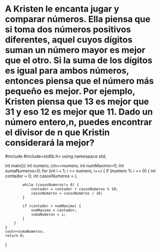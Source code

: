 # A Kristen le encanta jugar y comparar números. Ella piensa que si toma dos números positivos diferentes, aquel cuyos dígitos suman un número mayor es mejor que el otro. Si la suma de los dígitos es igual para ambos números, entonces piensa que el número más pequeño es mejor. Por ejemplo, Kristen piensa que 13 es mejor que 31 y eso 12 es mejor que 11. Dado un número entero,n, puedes encontrar el divisor de n que Kristin considerará la mejor?

#include<iostream>
#include<stdlib.h>
using namespace std;

int main(){
    int numero;
    cin>>numero;
    int numMaximo=0;
    int sumaNumeros=0;
        for (int i = 1; i <= numero; i++) {
        if (numero % i == 0) {
            int contador = 0;
            int casosNumeros = i;

            while (casosNumeros!= 0) {
                contador = contador + casosNumeros % 10;
                casosNumeros = casosNumeros / 10;
            }

            if (contador > numMaximo) {
                numMaximo = contador;
                sumaNumeros = i;
            }
        }
    }
    cout<<sumaNumeros;
    return 0;
}
